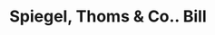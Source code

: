 ---
doi: 10.7916/D8XS76F9
date_other: '1890'
date_other_textual: 1890-1899
form: printed ephemera
genre:
- Invoices
name:
- Spiegel, Thoms & Co.
object_in_context_url: https://biggert.cul.columbia.edu/items/view/ave_biggert_00292
subject_hierarchical_geographic:
- Indianapolis, Indiana, United States
subject_name:
- Spiegel, Thoms & Co.
title: Spiegel, Thoms & Co.. Bill
sort_title: Spiegel, Thoms & Co.. Bill
call_number: ave_biggert_00292
coordinates:
- 39.791,-86.148
pid: ave_biggert_00292
identifiers: ave_biggert_00292
thumbnail: https://derivativo-2.library.columbia.edu/iiif/2/ldpd:344220/full/!256,256/0/native.jpg
permalink: "/biggert/ave_biggert_00292/"
layout: iiif-image-page
---